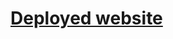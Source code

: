 <h1>
  <a href="https://60ae43df89e7e70008abbca4--dreamy-jang-67bd3b.netlify.app/#design-services">Deployed website</a>
</h1>
